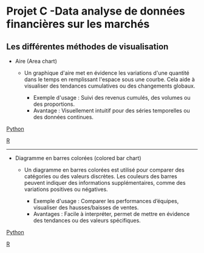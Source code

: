 # Projet C -Data analyse de données financières sur les marchés

## Les différentes méthodes de visualisation

- Aire (Area chart)

    - Un graphique d'aire met en évidence les variations d'une quantité dans le temps en remplissant l'espace sous une courbe. Cela aide à visualiser des tendances cumulatives ou des changements globaux.

        - Exemple d'usage : Suivi des revenus cumulés, des volumes ou des proportions.
        - Avantage : Visuellement intuitif pour des séries temporelles ou des données continues.

[Python](Area_chart.py)

[R](Area_chart.R)

---

- Diagramme en barres colorées (colored bar chart)

    - Un diagramme en barres colorées est utilisé pour comparer des catégories ou des valeurs discrètes. Les couleurs des barres peuvent indiquer des informations supplémentaires, comme des variations positives ou négatives.

        - Exemple d'usage : Comparer les performances d’équipes, visualiser des hausses/baisses de ventes.
        - Avantages : Facile à interpréter, permet de mettre en évidence des tendances ou des valeurs spécifiques.

[Python](Colored_bar_chart.py)

[R](Colored_bar_chart.R)
